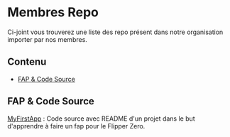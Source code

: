 # Membres Repo

Ci-joint vous trouverez une liste des repo présent dans notre organisation importer par nos membres.

## Contenu

* [FAP & Code Source](#FAP)

## FAP & Code Source

<a href="https://github.com/FlipperFrenchCommunity/myfirstapp">MyFirstApp</a> : Code source avec README d'un projet dans le but d'apprendre à faire un fap pour le Flipper Zero.  
